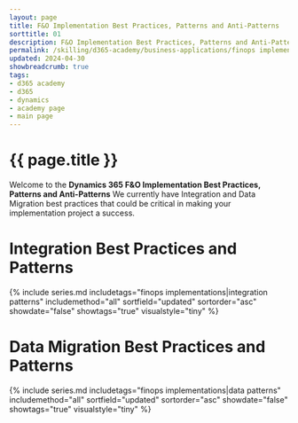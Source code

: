 ```yaml
---
layout: page
title: F&O Implementation Best Practices, Patterns and Anti-Patterns
sorttitle: 01
description: F&O Implementation Best Practices, Patterns and Anti-Patterns
permalink: /skilling/d365-academy/business-applications/finops implementation best practices and patterns
updated: 2024-04-30
showbreadcrumb: true
tags:
- d365 academy
- d365
- dynamics
- academy page
- main page
---
```



#  {{ page.title }}

 Welcome to the **Dynamics 365 F&O Implementation Best Practices, Patterns and Anti-Patterns** We currently have Integration and Data Migration best practices that could be critical in making your implementation project a success.

# Integration Best Practices and Patterns
{% include series.md 
    includetags="finops implementations|integration patterns" 
    includemethod="all" 
    sortfield="updated" sortorder="asc" showdate="false" 
    showtags="true" visualstyle="tiny" 
%}


# Data Migration Best Practices and Patterns
{% include series.md 
    includetags="finops implementations|data patterns" 
    includemethod="all" 
    sortfield="updated" sortorder="asc" showdate="false" 
    showtags="true" visualstyle="tiny" 
%}